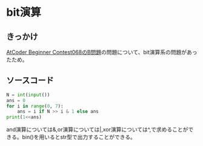 # bit演算

## きっかけ
[AtCoder Beginner Contest068のB問題](https://atcoder.jp/contests/abc068/tasks/abc068_b)の問題について、bit演算系の問題があったため。

## ソースコード
~~~python
N = int(input())
ans = 0
for i in range(0, 7):
    ans = i if N >> i & 1 else ans
print(1<<ans)
~~~
and演算については&,or演算については|,xor演算については^,で求めることができる。bin()を用いるとstr型で出力することができる。